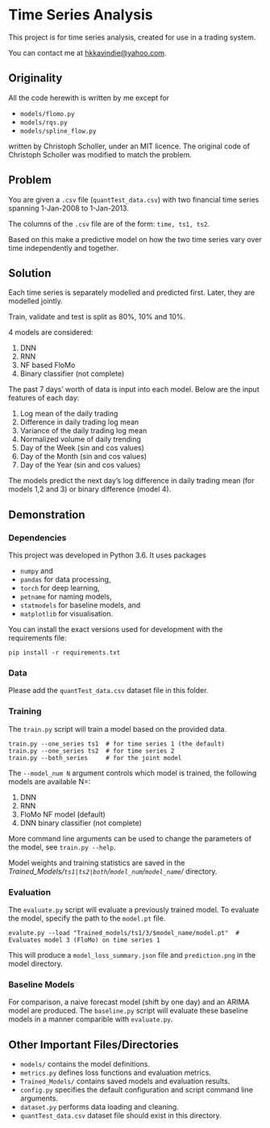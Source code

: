 # Time Series Analysis

This project is for time series analysis, created for use in a trading system.

You can contact me at <hkkavindie@yahoo.com>.

## Originality

All the code herewith is written by me except for 

- `models/flomo.py`
- `models/rqs.py`
- `models/spline_flow.py`

written by Christoph Scholler, under an MIT licence. The original code of Christoph Scholler was modified to match the problem.

## Problem

You are given a `.csv` file (`quantTest_data.csv`) with two financial time series spanning 1-Jan-2008 to 1-Jan-2013.

The columns of the `.csv` file are of the form:
`time, ts1, ts2`.

Based on this make a predictive model on how the two time series vary over time independently and together.

## Solution

Each time series is separately modelled and predicted first.
Later, they are modelled jointly. 

Train, validate and test is split as 80%, 10% and 10%.

4 models are considered:
1. DNN
2. RNN
3. NF based FloMo
4. Binary classifier (not complete)

The past 7 days’ worth of data is input into each model. Below are the input features of each day:
1. Log mean of the daily trading
2. Difference in daily trading log mean
3. Variance of the daily trading log mean
4. Normalized volume of daily trending
5. Day of the Week (sin and cos values)
6. Day of the Month (sin and cos values)
7. Day of the Year (sin and cos values)

The models predict the next day’s log difference in daily trading mean (for models 1,2 and 3) or binary difference (model 4).


## Demonstration

### Dependencies
This project was developed in Python 3.6.
It uses packages
- `numpy` and
- `pandas` for data processing,
- `torch` for deep learning,
- `petname` for naming models,
- `statmodels` for baseline models, and
- `matplotlib` for visualisation.

You can install the exact versions used for development with the requirements file:
```shell
pip install -r requirements.txt
```

### Data
Please add the `quantTest_data.csv` dataset file in this folder.

### Training
The `train.py` script will train a model based on the provided data.
```shell
train.py --one_series ts1  # for time series 1 (the default)
train.py --one_series ts2  # for time series 2
train.py --both_series     # for the joint model
```
The `--model_num N` argument controls which model is trained, the following models are available N=:
1. DNN
2. RNN
3. FloMo NF model (default)
4. DNN binary classifier (not complete)

More command line arguments can be used to change the parameters of the model, see `train.py --help`.

Model weights and training statistics are saved in the
*Trained_Models/`ts1|ts2|both`/`model_num`/`model_name`/*
directory.


### Evaluation
The `evaluate.py` script will evaluate a previously trained model.
To evaluate the model, specify the path to the `model.pt` file.
```shell
evalute.py --load "Trained_models/ts1/3/$model_name/model.pt"  # Evaluates model 3 (FloMo) on time series 1
```
This will produce a `model_loss_summary.json` file and `prediction.png` in the model directory.

### Baseline Models
For comparison, a naive forecast model (shift by one day) and an ARIMA model are produced.
The `baseline.py` script will evaluate these baseline models in a manner comparible with `evaluate.py`.

## Other Important Files/Directories
- `models/` contains the model definitions.
- `metrics.py` defines loss functions and evaluation metrics.
- `Trained_Models/` contains saved models and evaluation results.
- `config.py` specifies the default configuration and script command line arguments.
- `dataset.py` performs data loading and cleaning.
- `quantTest_data.csv` dataset file should exist in this directory.
